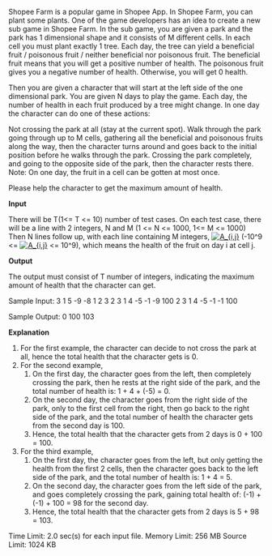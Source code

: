 Shopee Farm is a popular game in Shopee App. In Shopee Farm, you can plant some plants. One of the game developers has an idea to create a new sub game in Shopee Farm. In the sub game, you are given a park and the park has 1 dimensional shape and it consists of M different cells. In each cell you must plant exactly 1 tree. Each day, the tree can yield a beneficial fruit / poisonous fruit / neither beneficial nor poisonous fruit. The beneficial fruit means that you will get a positive number of health. The poisonous fruit gives you a negative number of health. Otherwise, you will get 0 health.

Then you are given a character that will start at the left side of the one dimensional park. You are given N days to play the game. Each day, the number of health in each fruit produced by a tree might change. In one day the character can do one of these actions:

Not crossing the park at all (stay at the current spot).
Walk through the park going through up to M cells, gathering all the beneficial and poisonous fruits along the way, then the character turns around and goes back to the initial position before he walks through the park.
Crossing the park completely, and going to the opposite side of the park, then the character rests there.
Note: On one day, the fruit in a cell can be gotten at most once.

Please help the character to get the maximum amount of health.

 

**Input**

There will be T(1<= T <= 10) number of test cases. On each test case, there will be a line with 2 integers, N and M (1 <= N <= 1000, 1<= M <= 1000)  Then N lines follow up, with each line containing M integers, <a href="https://www.codecogs.com/eqnedit.php?latex=A_{i,j}" target="_blank"><img src="https://latex.codecogs.com/gif.latex?A_{i,j}" title="A_{i,j}" /></a> (-10^9 <= <a href="https://www.codecogs.com/eqnedit.php?latex=A_{i,j}" target="_blank"><img src="https://latex.codecogs.com/gif.latex?A_{i,j}" title="A_{i,j}" /></a> <= 10^9), which means the health of the fruit on day i at cell j.

 

**Output**

The output must consist of T number of integers, indicating the maximum amount of health that the character can get.

Sample Input:
3
1 5
-9 -8 1 2 3
2 3
1 4 -5
-1 -9 100
2 3
1 4 -5
-1 -1 100

Sample Output:
0
100
103

**Explanation**
1.  For the first example, the character can decide to not cross the park at all, hence the total health that the character gets is 0.
2.  For the second example, 
    1.  On the first day, the character goes from the left, then completely crossing the park, then he rests at the right side of the park, and the total number of health is: 1 + 4 + (-5) = 0.
    2.  On the second day, the character goes from the right side of the park, only to the first cell from the right, then go back to the right side of the park, and the total number of health the character gets from the second day is 100.
    3.  Hence, the total health that the character gets from 2 days is 0 + 100 = 100.
3.  For the third example,
    1.  On the first day, the character goes from the left, but only getting the health from the first 2 cells, then the character goes back to the left side of the park, and the total number of health is: 1 + 4 = 5.
    2.  On the second day, the character goes from the left side of the park, and goes completely crossing the park, gaining total health of: (-1) + (-1) + 100 = 98 for the second day.
    3.  Hence, the total health that the character gets from 2 days is 5 + 98 = 103.



Time Limit:	2.0 sec(s) for each input file.
Memory Limit:	256 MB
Source Limit:	1024 KB